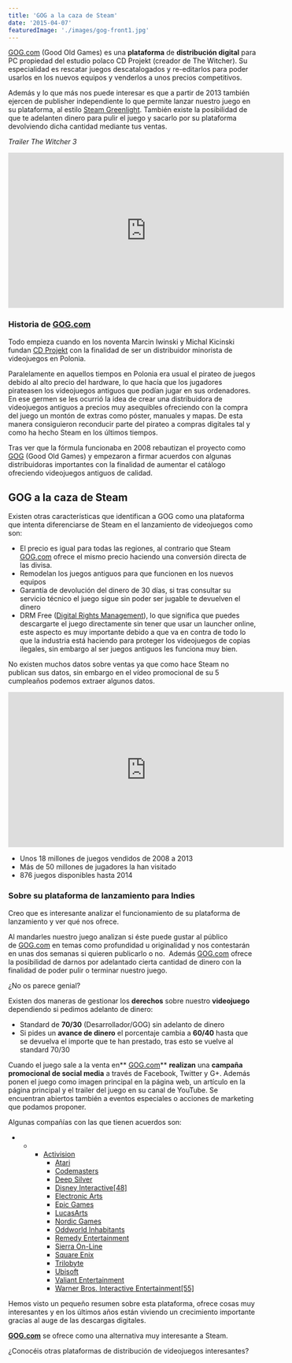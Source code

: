 ```yaml
---
title: 'GOG a la caza de Steam'
date: '2015-04-07'
featuredImage: './images/gog-front1.jpg'
---
```


[GOG.com](http://www.gog.com/) (Good Old Games) es una **plataforma** de **distribución digital** para PC propiedad del estudio polaco CD Projekt (creador de The Witcher). Su especialidad es rescatar juegos descatalogados y re-editarlos para poder usarlos en los nuevos equipos y venderlos a unos precios competitivos.

Además y lo que más nos puede interesar es que a partir de 2013 también ejercen de publisher independiente lo que permite lanzar nuestro juego en su plataforma, al estilo [Steam Greenlight](https://steamcommunity.com/greenlight). También existe la posibilidad de que te adelanten dinero para pulir el juego y sacarlo por su plataforma devolviendo dicha cantidad mediante tus ventas.

_Trailer The Witcher 3_

<iframe src="https://www.youtube.com/embed/7i23ZDoxClk" width="560" height="315" frameborder="0" allowfullscreen="allowfullscreen"></iframe>

### **Historia de [GOG.com](http://www.gog.com/)**

Todo empieza cuando en los noventa Marcin Iwinski y Michal Kicinski fundan [CD Projekt](http://en.cdprojektred.com/) con la finalidad de ser un distribuidor minorista de videojuegos en Polonia.

Paralelamente en aquellos tiempos en Polonia era usual el pirateo de juegos debido al alto precio del hardware, lo que hacía que los jugadores pirateasen los videojuegos antiguos que podían jugar en sus ordenadores. En ese germen se les ocurrió la idea de crear una distribuidora de videojuegos antiguos a precios muy asequibles ofreciendo con la compra del juego un montón de extras como póster, manuales y mapas. De esta manera consiguieron reconducir parte del pirateo a compras digitales tal y como ha hecho Steam en los últimos tiempos.

Tras ver que la fórmula funcionaba en 2008 rebautizan el proyecto como [GOG](http://www.gog.com/) (Good Old Games) y empezaron a firmar acuerdos con algunas distribuidoras importantes con la finalidad de aumentar el catálogo ofreciendo videojuegos antiguos de calidad.

## GOG a la caza de Steam

Existen otras características que identifican a GOG como una plataforma que intenta diferenciarse de Steam en el lanzamiento de videojuegos como son:

- El precio es igual para todas las regiones, al contrario que Steam [GOG.com](http://www.gog.com/) ofrece el mismo precio haciendo una conversión directa de las divisa.
- Remodelan los juegos antiguos para que funcionen en los nuevos equipos
- Garantía de devolución del dinero de 30 días, si tras consultar su servicio técnico el juego sigue sin poder ser jugable te devuelven el dinero
- DRM Free ([Digital Rights Management](http://en.wikipedia.org/wiki/Digital_rights_management)), lo que significa que puedes descargarte el juego directamente sin tener que usar un launcher online, este aspecto es muy importante debido a que va en contra de todo lo que la industria está haciendo para proteger los videojuegos de copias ilegales, sin embargo al ser juegos antiguos les funciona muy bien.

No existen muchos datos sobre ventas ya que como hace Steam no publican sus datos, sin embargo en el vídeo promocional de su 5 cumpleaños podemos extraer algunos datos.

<iframe src="https://www.youtube.com/embed/iNORr7t5st4" width="560" height="315" frameborder="0" allowfullscreen="allowfullscreen"></iframe>

- Unos 18 millones de juegos vendidos de 2008 a 2013
- Más de 50 millones de jugadores la han visitado
- 876 juegos disponibles hasta 2014

### Sobre su plataforma de lanzamiento para Indies

Creo que es interesante analizar el funcionamiento de su plataforma de lanzamiento y ver qué nos ofrece.

Al mandarles nuestro juego analizan si éste puede gustar al público de [GOG.com](http://www.gog.com/) en temas como profundidad u originalidad y nos contestarán en unas dos semanas si quieren publicarlo o no.  Además [GOG.com](http://www.gog.com/) ofrece la posibilidad de darnos por adelantado cierta cantidad de dinero con la finalidad de poder pulir o terminar nuestro juego.

¿No os parece genial?

Existen dos maneras de gestionar los **derechos** sobre nuestro **videojuego** dependiendo si pedimos adelanto de dinero:

- Standard de **70/30** (Desarrollador/GOG) sin adelanto de dinero
- Si pides un **avance de dinero** el porcentaje cambia a **60/40** hasta que se devuelva el importe que te han prestado, tras esto se vuelve al standard 70/30

Cuando el juego sale a la venta en** [GOG.com](http://www.gog.com/)** **realizan** una **campaña promocional de social media** a través de Facebook, Twitter y G+. Además ponen el juego como imagen principal en la página web, un artículo en la página principal y el trailer del juego en su canal de YouTube. Se encuentran abiertos también a eventos especiales o acciones de marketing que podamos proponer.

Algunas compañías con las que tienen acuerdos son:

- - - [Activision](http://en.wikipedia.org/wiki/Activision)
      - [Atari](http://en.wikipedia.org/wiki/Atari)
      - [Codemasters](http://en.wikipedia.org/wiki/Codemasters)
      - [Deep Silver](http://en.wikipedia.org/wiki/Deep_Silver)
      - [Disney Interactive](http://en.wikipedia.org/wiki/Disney_Interactive)[\[48\]](http://en.wikipedia.org/wiki/GOG.com#cite_note-GOGDisney-48)
      - [Electronic Arts](http://en.wikipedia.org/wiki/Electronic_Arts)
      - [Epic Games](http://en.wikipedia.org/wiki/Epic_Games)
      - [LucasArts](http://en.wikipedia.org/wiki/LucasArts)
      - [Nordic Games](http://en.wikipedia.org/wiki/Nordic_Games_%28company%29)
      - [Oddworld Inhabitants](http://en.wikipedia.org/wiki/Oddworld_Inhabitants)
      - [Remedy Entertainment](http://en.wikipedia.org/wiki/Remedy_Entertainment)
      - [Sierra On-Line](http://en.wikipedia.org/wiki/Sierra_On-Line)
      - [Square Enix](http://en.wikipedia.org/wiki/Square_Enix)
      - [Trilobyte](http://en.wikipedia.org/wiki/Trilobyte)
      - [Ubisoft](http://en.wikipedia.org/wiki/Ubisoft)
      - [Valiant Entertainment](http://en.wikipedia.org/wiki/Valiant_Entertainment)
      - [Warner Bros. Interactive Entertainment](http://en.wikipedia.org/wiki/Warner_Bros._Interactive_Entertainment)[\[55\]](http://en.wikipedia.org/wiki/GOG.com#cite_note-55)

Hemos visto un pequeño resumen sobre esta plataforma, ofrece cosas muy interesantes y en los últimos años están viviendo un crecimiento importante gracias al auge de las descargas digitales.

**[GOG.com](http://www.gog.com/)** se ofrece como una alternativa muy interesante a Steam.

¿Conocéis otras plataformas de distribución de videojuegos interesantes?
